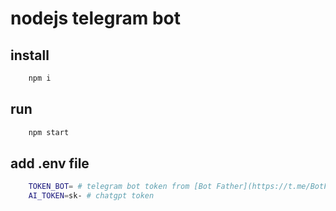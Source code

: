 # nodejs telegram bot 

## install
```bash
    npm i
```

## run
```bash
    npm start
```

## add .env file
```bash
    TOKEN_BOT= # telegram bot token from [Bot Father](https://t.me/BotFather)
    AI_TOKEN=sk- # chatgpt token 
```

